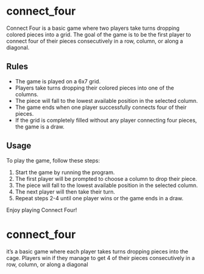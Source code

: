 # connect_four

Connect Four is a basic game where two players take turns dropping colored pieces into a grid. The goal of the game is to be the first player to connect four of their pieces consecutively in a row, column, or along a diagonal.

## Rules

- The game is played on a 6x7 grid.
- Players take turns dropping their colored pieces into one of the columns.
- The piece will fall to the lowest available position in the selected column.
- The game ends when one player successfully connects four of their pieces.
- If the grid is completely filled without any player connecting four pieces, the game is a draw.

## Usage

To play the game, follow these steps:

1. Start the game by running the program.
2. The first player will be prompted to choose a column to drop their piece.
3. The piece will fall to the lowest available position in the selected column.
4. The next player will then take their turn.
5. Repeat steps 2-4 until one player wins or the game ends in a draw.

Enjoy playing Connect Four!

# connect_four

it’s a basic game where each player takes turns dropping pieces into the cage. Players win if they manage to get 4 of their pieces consecutively in a row, column, or along a diagonal
